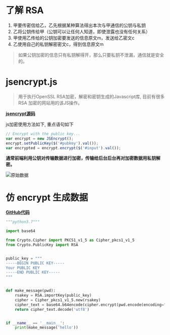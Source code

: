 # 了解 RSA 
1. 甲要传密信给乙，乙先根据某种算法得出本次与甲通信的公钥与私钥
2. 乙将公钥传给甲（公钥可以让任何人知道，即使泄露也没有任何关系）
3. 甲使用乙传给的公钥加密要发送的信息原文m，发送给乙密文c
4. 乙使用自己的私钥解密密文c，得到信息原文m

> 如果公钥加密的信息只有私钥解得开，那么只要私钥不泄漏，通信就是安全的。

# jsencrypt.js

> 用于执行OpenSSL RSA加密，解密和密钥生成的Javascript库, 目前有很多 RSA 加密的网站用的该JS操作。

[**jsencrypt源码**](https://github.com/travist/jsencrypt)

js加密使用方法如下, 重点语句如下
```javascript
// Encrypt with the public key...
var encrypt = new JSEncrypt();
encrypt.setPublicKey($('#pubkey').val());
var encrypted = encrypt.encrypt($('#input').val());
```

**通常前端利用公钥对传输数据进行加密，传输给后台后台再对加密数据用私钥解密。**

![原始数据](https://www.zhangkunzhi.com/images/rsa加密后的样子.png)

# 仿 encrypt 生成数据
[**GitHub代码**](https://github.com/wkunzhi/SpiderUtilPackage/blob/master/Jsencrypt/make_encrypt.py)



```python
"""python3.7"""

import base64

from Crypto.Cipher import PKCS1_v1_5 as Cipher_pkcs1_v1_5
from Crypto.PublicKey import RSA


public_key = """
-----BEGIN PUBLIC KEY-----
Your PUBLIC KEY
-----END PUBLIC KEY-----
"""


def make_message(pwd):
    rsakey = RSA.importKey(public_key)
    cipher = Cipher_pkcs1_v1_5.new(rsakey)
    cipher_text = base64.b64encode(cipher.encrypt(pwd.encode(encoding="utf-8")))
    return cipher_text.decode('utf8')


if __name__ == '__main__':
    print(make_message('hello'))
```